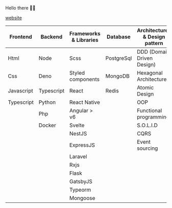 Hello there 👋🚀

[website](https://portfolio-ubqsb.ondigitalocean.app/)


| Frontend      | Backend       | Frameworks & Libraries | Database     | Architectures & Design pattern     |
| ------------- | ------------- | ---------------------- | -------------| ---------------------------------- |
| Html          | Node          | Scss                   | PostgreSql   | DDD (Domain Driven Design)         |
| Css           | Deno          | Styled components      | MongoDB      | Hexagonal Architecture             |
| Javascript    | Typescript    | React                  | Redis        | Atomic Design                      |
| Typescript    | Python        | React Native           |              | OOP                                |
|               | Php           | Angular > v6           |              | Functional programming             |
|               | Docker        | Svelte                 |              | S.O.L.I.D                          |
| |                             | NestJS                 |              | CQRS                               |
| |                             | ExpressJS              |              | Event sourcing                     |
| |                             | Laravel                | | 
| |                             | Rxjs                   | | 
| |                             | Flask                  | | 
| |                             | GatsbyJS               | | 
| |                             | Typeorm                | | 
| |                             | Mongoose               | | 
 
